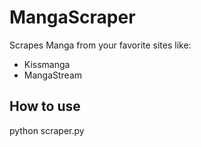 # MangaScraper

Scrapes Manga from your favorite sites like:
- Kissmanga
- MangaStream

## How to use

python scraper.py
